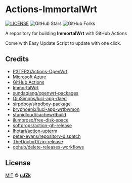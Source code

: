 # Actions-ImmortalWrt

[![LICENSE](https://img.shields.io/github/license/mashape/apistatus.svg?style=flat-square&label=LICENSE)](https://github.com/uJZk/Actions-ImmortalWrt/blob/master/LICENSE)
![GitHub Stars](https://img.shields.io/github/stars/uJZk/Actions-ImmortalWrt.svg?style=flat-square&label=Stars&logo=github)
![GitHub Forks](https://img.shields.io/github/forks/uJZk/Actions-ImmortalWrt.svg?style=flat-square&label=Forks&logo=github)

A repository for building **ImmortalWrt** with GitHub Actions

Come with Easy Update Script to update with one click.


## Credits

- [P3TERX/Actions-OpenWrt](https://github.com/P3TERX/Actions-OpenWrt)
- [Microsoft Azure](https://azure.microsoft.com)
- [GitHub Actions](https://github.com/features/actions)
- [ImmortalWrt](https://github.com/immortalwrt/immortalwrt)
- [sundaqiang/openwrt-packages](https://github.com/sundaqiang/openwrt-packages/tree/master/luci-app-easyupdate)
- [QiuSimons/luci-app-daed](https://github.com/QiuSimons/luci-app-daed)
- [sirpdboy/sirpdboy-package](https://github.com/sirpdboy/sirpdboy-package)
- [brvphoenix/luci-app-wrtbwmon](https://github.com/brvphoenix/luci-app-wrtbwmon)
- [stupidloud/cachewrtbuild](https://github.com/stupidloud/cachewrtbuild)
- [jlumbroso/free-disk-space](https://github.com/jlumbroso/free-disk-space)
- [softprops/action-gh-release](https://github.com/softprops/action-gh-release)
- [lhotari/action-upterm](https://github.com/lhotari/action-upterm)
- [peter-evans/repository-dispatch](https://github.com/peter-evans/repository-dispatch)
- [TheDoctor0/zip-release](https://github.com/TheDoctor0/zip-release)
- [ophub/delete-releases-workflows](https://github.com/ophub/delete-releases-workflows)


## License

[MIT](https://github.com/uJZk/Actions-ImmortalWrt/blob/master/LICENSE) © [**uJZk**](https://github.com/uJZk)
